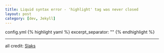 ```yaml
---
title: Liquid syntax error - 'highlight' tag was never closed
layout: post
category: [dev, Jekyll]
---
```


config.yml
{% highlight yaml %}
excerpt_separator: "" 
{% endhighlight %} 

---

all credit: [Slaks](http://blog.slaks.net/2013-08-09/jekyll-tag-was-never-closed/)